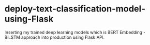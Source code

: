 # deploy-text-classification-model-using-Flask
Inserting my trained deep learning models which is BERT Embedding - BiLSTM approach into production using Flask API.
